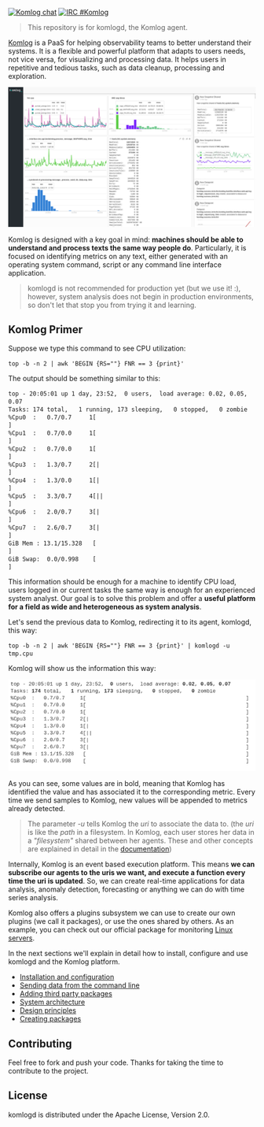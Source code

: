 [![Komlog chat](https://badges.gitter.im/Join%20Chat.svg)](https://gitter.im/komlog_/komlog?utm_source=badge&utm_medium=badge&utm_campaign=pr-badge&utm_content=badge)
[![IRC #Komlog](https://img.shields.io/badge/irc.freenode.net-%23komlog-blue.svg)]()

> This repository is for komlogd, the Komlog agent.

[Komlog](https://www.komlog.io) is a PaaS for helping observability teams to better understand their systems.
It is a flexible and powerful platform that adapts to users needs, not vice versa, for visualizing
and processing data. It helps users in repetitive and tedious tasks, such as data cleanup,
processing and exploration.


![home](docs/img/home.png)

Komlog is designed with a key goal in mind: **machines should be able to understand and
process texts the same way people do**. Particularly, it is focused on identifying
metrics on any text, either generated with an operating system command, script or
any command line interface application.

> komlogd is not recommended for production yet (but we use it! :), however, system analysis does not begin
> in production environments, so don't let that stop you from trying it and learning.

## Komlog Primer

Suppose we type this command to see CPU utilization:

```
top -b -n 2 | awk 'BEGIN {RS=""} FNR == 3 {print}'
```

The output should be something similar to this:

```
top - 20:05:01 up 1 day, 23:52,  0 users,  load average: 0.02, 0.05, 0.07
Tasks: 174 total,   1 running, 173 sleeping,   0 stopped,   0 zombie
%Cpu0  :   0.7/0.7     1[                                                     ]
%Cpu1  :   0.7/0.0     1[                                                     ]
%Cpu2  :   0.7/0.0     1[                                                     ]
%Cpu3  :   1.3/0.7     2[|                                                    ]
%Cpu4  :   1.3/0.0     1[|                                                    ]
%Cpu5  :   3.3/0.7     4[||                                                   ]
%Cpu6  :   2.0/0.7     3[|                                                    ]
%Cpu7  :   2.6/0.7     3[|                                                    ]
GiB Mem : 13.1/15.328   [                                                     ]
GiB Swap:  0.0/0.998    [                                                     ]
```


This information should be enough for a machine to identify CPU load, users logged in or current tasks the same
way is enough for an experienced system analyst. Our goal is to solve this problem and offer a **useful platform
for a field as wide and heterogeneous as system analysis**.

Let's send the previous data to Komlog, redirecting it to its agent, komlogd, this way:

```
top -b -n 2 | awk 'BEGIN {RS=""} FNR == 3 {print}' | komlogd -u tmp.cpu
```

Komlog will show us the information this way:

![top](docs/img/top.png)

As you can see, some values are in bold, meaning that Komlog has identified the value and has associated it to
the corresponding metric. Every time we send samples to Komlog, new values will be appended to metrics already detected.

> The parameter *-u* tells Komlog the *uri* to associate the data to. (the *uri* is like
> the *path* in a filesystem. In Komlog, each user stores her data in a *"filesystem"* shared between her agents.
> These and other concepts are explained in detail in the [documentation](docs/))

Internally, Komlog is an event based execution platform. This means **we can subscribe our agents to the uris
we want, and execute a function every time the uri is updated**. So, we can create real-time
applications for data analysis, anomaly detection, forecasting or anything we can do with time series analysis.

Komlog also offers a plugins subsystem we can use to create our own plugins (we call it packages),
or use the ones shared by others. As an example, you can check out our official package
for monitoring [Linux servers](https://github.com/komlog-io/kpack_linux).

In the next sections we'll explain in detail how to install, configure and use komlogd and the Komlog platform.

* [Installation and configuration](docs/install.md)
* [Sending data from the command line](docs/cli.md)
* [Adding third party packages](docs/adding_packages.md)
* [System architecture](docs/architecture.md)
* [Design principles](docs/design.md)
* [Creating packages](docs/creating_packages.md)



## Contributing

Feel free to fork and push your code. Thanks for taking the time to contribute to the project.

## License

komlogd is distributed under the Apache License, Version 2.0.

